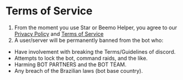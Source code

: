 # Terms of Service
1. From the moment you use Star or Beemo Helper, you agree to our [Privacy Policy](https://github.com/stardiscordbot/legal/blob/main/Privacy.md) and [Terms of Service](https://github.com/stardiscordbot/legal/blob/main/TOS.md)
2. A user/server will be permanently banned from the bot who:
- Have involvement with breaking the Terms/Guidelines of discord.
- Attempts to lock the bot, command raids, and the like.
- Harming BOT PARTNERS and the BOT TEAM.
- Any breach of the Brazilian laws (bot base country).
